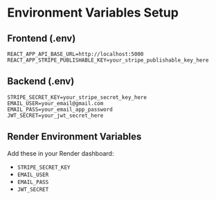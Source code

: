 # Environment Variables Setup

## Frontend (.env)
```
REACT_APP_API_BASE_URL=http://localhost:5000
REACT_APP_STRIPE_PUBLISHABLE_KEY=your_stripe_publishable_key_here
```

## Backend (.env)
```
STRIPE_SECRET_KEY=your_stripe_secret_key_here
EMAIL_USER=your_email@gmail.com
EMAIL_PASS=your_email_app_password
JWT_SECRET=your_jwt_secret_here
```

## Render Environment Variables
Add these in your Render dashboard:
- `STRIPE_SECRET_KEY`
- `EMAIL_USER`
- `EMAIL_PASS`
- `JWT_SECRET` 